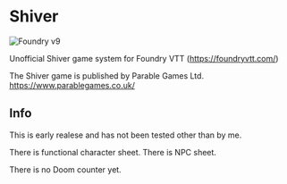 # Shiver
![Foundry v9](https://img.shields.io/badge/foundry-v10-green)

Unofficial Shiver game system for Foundry VTT (https://foundryvtt.com/)

The Shiver game is published by Parable Games Ltd. https://www.parablegames.co.uk/ 

## Info

This is early realese and has not been tested other than by me. 

There is functional character sheet. 
There is NPC sheet. 

There is no Doom counter yet.

